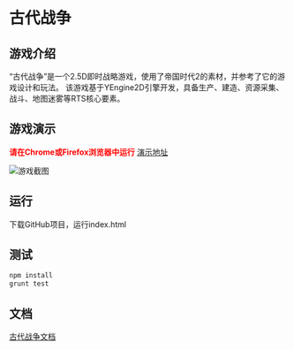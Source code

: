 ﻿# 古代战争

## 游戏介绍

“古代战争”是一个2.5D即时战略游戏，使用了帝国时代2的素材，并参考了它的游戏设计和玩法。
该游戏基于YEngine2D引擎开发，具备生产、建造、资源采集、战斗、地图迷雾等RTS核心要素。

## 游戏演示

<strong style="color:red;">请在Chrome或Firefox浏览器中运行</strong>
[演示地址](https://yyc-git.github.io/ancientWar/index.html)

![游戏截图](http://images.cnitblog.com/blog/419321/201411/092254360815863.png)

## 运行

下载GitHub项目，运行index.html

## 测试

```js
npm install
grunt test
```

## 文档
[古代战争文档](http://www.cnblogs.com/chaogex/p/4086142.html)